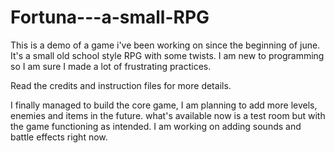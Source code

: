 # Fortuna---a-small-RPG

This is a demo of a game i've been working on since the beginning of june.
It's a small old school style RPG with some twists.
I am new to programming so I am sure I made a lot of frustrating practices.

Read the credits and instruction files for more details.

I finally managed to build the core game, I am planning to add more levels, enemies and items in the future.
what's available now is a test room but with the game functioning as intended.
I am working on adding sounds and battle effects right now.


